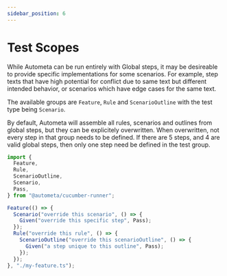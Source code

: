 ```yaml
---
sidebar_position: 6
---
```


# Test Scopes

While Autometa can be run entirely with Global steps, it may be desireable
to provide specific implementations for some scenarios. For example, step texts
that have high potential for conflict due to same text but different intended
behavior, or scenarios which have edge cases for the same text.

The available groups are `Feature`, `Rule` and `ScenarioOutline` with the test type being `Scenario`.

By default, Autometa will assemble all rules, scenarios and outlines from
global steps, but they can be explicitely overwritten. When overwritten, not
every step in that group needs to be defined. If there are 5 steps, and 4 are valid global steps, then only one step need be defined in the test group.

```ts
import {
  Feature,
  Rule,
  ScenarioOutline,
  Scenario,
  Pass,
} from "@autometa/cucumber-runner";

Feature(() => {
  Scenario("override this scenario", () => {
    Given("override this specific step", Pass);
  });
  Rule("override this rule", () => {
    ScenarioOutline("override this scenarioOutline", () => {
      Given("a step unique to this outline", Pass);
    });
  });
}, "./my-feature.ts");
```
